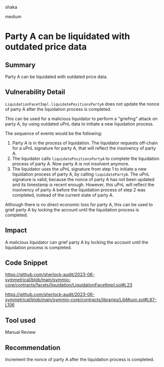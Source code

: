shaka

medium

# Party A can be liquidated with outdated price data

## Summary

Party A can be liquidated with outdated price data.

## Vulnerability Detail

`LiquidationFacetImpl.liquidatePositionsPartyA` does not update the nonce of party A after the liquidation process is completed.

This can be used for a malicious liquidator to perform a "griefing" attack on party A, by using outdated uPnL data to initiate a new liquidation process.

The sequence of events would be the following:

1. Party A is in the process of liquidation. The liquidator requests off-chain for a uPnL signature for party A, that will reflect the insolvency of party A.
2. The liquidator calls `liquidatePositionsPartyA` to complete the liquidation process of party A. Now party A is not insolvent anymore.
3. The liquidator uses the uPnL signature from step 1 to initiate a new liquidation process of party A, by calling `liquidatePartyA`. The uPnL signature is valid, because the nonce of party A has not been updated and its timestamp is recent enough. However, this uPnL will reflect the insolvency of party A before the liquidation process of step 2 was completed, instead of the current state of party A.

Although there is no direct economic loss for party A, this can be used to grief party A by locking the account until the liquidation process is completed.

## Impact

A malicious liquidator can grief party A by locking the account until the liquidation process is completed.

## Code Snippet

https://github.com/sherlock-audit/2023-06-symmetrical/blob/main/symmio-core/contracts/facets/liquidation/LiquidationFacetImpl.sol#L23

https://github.com/sherlock-audit/2023-06-symmetrical/blob/main/symmio-core/contracts/libraries/LibMuon.sol#L87-L106

## Tool used

Manual Review

## Recommendation

Increment the nonce of party A after the liquidation process is completed.